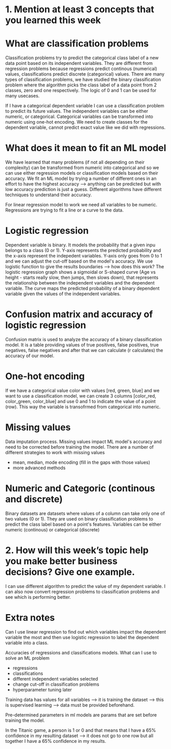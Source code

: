 # 1. Mention at least 3 concepts that you learned this week

# What are classification problems
Classification problems try to predict the categorical class label of a new data point based on its independent variables. They are different from regression problems because regressions predict continous (numerical) values, classifications predict discrete (categorical) values. There are many types of classification problems, we have studied the binary classification problem where the algorithm picks the class label of a data point from 2 classes, zero and one respectively. The logic of 0 and 1 can be used for many usecases.  

If I have a categorical dependent variable I can use a classification problem to predict its future values. The independent variables can be either numeric, or categorical. Categorical variables can be transformed into numeric using one-hot encoding. We need to create classes for the dependent variable, cannot predict exact value like we did with regressions. 

# What does it mean to fit an ML model
We have learned that many problems (if not all depending on their complexity) can be transformed from numeric into categorical and so we can use either regression models or classification models based on their accuracy. We fit an ML model by trying a number of different ones in an effort to have the highest accuracy --> anything can be predicted but with low accuracy prediction is just a guess. Different algorithms have different techniques to understand their accuracy.  

For linear regression model to work we need all variables to be numeric. Regressions are trying to fit a line or a curve to the data. 

# Logistic regression
Dependent variable is binary. It models the probability that a given inpu belongs to a class (0 or 1). 
Y-axis represents the predicted probability and the x-axis represent the indepedent variables. Y-axis only goes from 0 to 1 and we can adjust the cut-off based on the model's accuracy. We use logistic function to give the results boundaries --> how does this work?
The logistic regression graph shows a sigmoidal or S-shaped curve (Age vs height - starts really slow, then jumps, then slows down), that represents the relationship between the independent variables and the dependent variable. The curve maps the predicted probability of a binary dependent variable given the values of the independent variables. 

# Confusion matrix and accuracy of logistic regression
Confusion matrix is used to analyze the accuracy of a binary classification model. It is a table providing values of true positives, false positives, true negatives, false negatives and after that we can calculate (r calculates) the accuracy of our model.  

# One-hot encoding
If we have a categorical value color with values [red, green, blue] and we want to use a classification model, we can create 3 columns [color_red, color_green, color_blue] and use 0 and 1 to indicate the value of a point (row). This way the variable is transofrmed from categorical into numeric.  

# Missing values
Data imputation process. Missing values impact ML model's accuracy and need to be corrected before training the model. There are a number of different strategies to work with missing values
- mean, median, mode encoding (fill in the gaps with those values)
- more advanced methods

# Numeric and Categoric (continous and discrete)
Binary datasets are datasets where values of a column can take only one of two values (0 or 1). They are used on binary classification problems to predict the class label based on a point's features.
Variables can be either numeric (continous) or categorical (discrete)
 
# 2. How will this week’s topic help you make better business decisions? Give one example. 
I can use different algorithm to predict the value of my dependent variable. I can also now convert regression problems to classification problems and see which is performing better.

# Extra notes
Can I use linear regression to find out which variables impact the dependent variable the most and then use logistic regression to label the dependent variable into a class. 

Accuracies of regressions and classifications models.
What can I use to solve an ML problem
- regressions
- classifications
- different independent variables selected
- change cut-off in classification problems
- hyperparameter tuning later

Training data has values for all variables --> it is training the dataset --> this is supervised learning --> data must be provided beforehand. 

Pre-determined parameters in ml models are params that are set before training the model.

In the Titanic game, a person is 1 or 0 and that means that I have a 65% confidence in my resulting dataset --> it does not go to one row but all together I have a 65% confidence in my results.